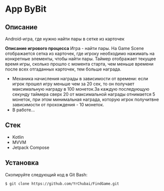 # App ByBit

## Описание
Android-игра, где нужно найти пары в сетке из карточек

**Описание игрового процесса**
Игра - найти пары. На Game Scene отображается сетка из карточек, где игроку
необходимо нажимать на конкретные элементы, чтобы найти пары.
Таймер отображает текущее время игры, сколько прошло с момента старта, чем
меньше времени после всех отгаданных карточек, тем больше награда.

* Механика начисления награды в зависимости от времени: если игрок прошел
игру меньше чем за 20 сек, то он получает максимальную награду в 100
монеток.За каждую последующую секунду таймера сверх 20 от максимальной
награды отнимается 5 монеток, при этом минимальная награда, которую игрок
получитвне зависимости от прохождения - 10 монеток.
* В работе...

## Стек
* Kotlin
* MVVM
* Jetpack Compose

## Установка
Скопируйте следующий код в Git Bash:
```
$ git clone https://github.com/YrChubai/FindGame.git
```